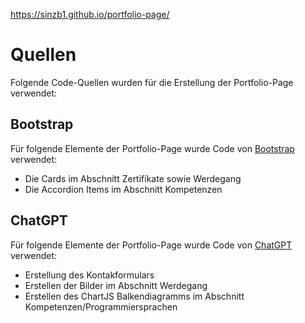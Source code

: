 https://sinzb1.github.io/portfolio-page/

# Quellen

Folgende Code-Quellen wurden für die Erstellung der Portfolio-Page verwendet:

## Bootstrap
Für folgende Elemente der Portfolio-Page wurde Code von [Bootstrap](https://getbootstrap.com/) verwendet:

- Die Cards im Abschnitt Zertifikate sowie Werdegang
- Die Accordion Items im Abschnitt Kompetenzen

## ChatGPT
Für folgende Elemente der Portfolio-Page wurde Code von [ChatGPT](https://chat.openai.com/) verwendet:

- Erstellung des Kontakformulars
- Erstellen der Bilder im Abschnitt Werdegang
- Erstellen des ChartJS Balkendiagramms im Abschnitt Kompetenzen/Programmiersprachen
